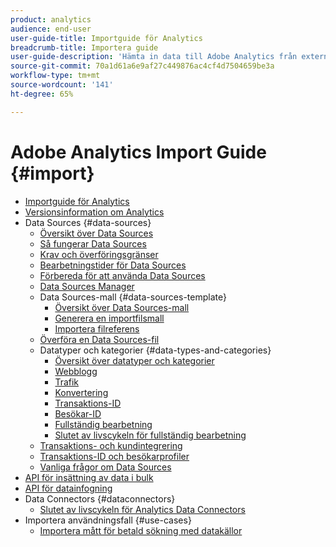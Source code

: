 ```yaml
---
product: analytics
audience: end-user
user-guide-title: Importguide för Analytics
breadcrumb-title: Importera guide
user-guide-description: 'Hämta in data till Adobe Analytics från externa källor, antingen i bulk eller i realtid. '
source-git-commit: 70a1d61a6e9af27c449876ac4cf4d7504659be3a
workflow-type: tm+mt
source-wordcount: '141'
ht-degree: 65%

---
```



# Adobe Analytics Import Guide {#import}

+ [Importguide för Analytics](home.md)
+ [Versionsinformation om Analytics](https://experienceleague.adobe.com/docs/analytics/release-notes/latest.html)
+ Data Sources {#data-sources}
   + [Översikt över Data Sources](c-data-sources/datasrc-home.md)
   + [Så fungerar Data Sources](c-data-sources/datasrc-how-data-sources-works.md)
   + [Krav och överföringsgränser](c-data-sources/datasrc-requirements.md)
   + [Bearbetningstider för Data Sources](c-data-sources/datasrc-processing-time.md)
   + [Förbereda för att använda Data Sources](c-data-sources/datasrc-preparing.md)
   + [Data Sources Manager](c-data-sources/datasrc-manager.md)
   + Data Sources-mall {#data-sources-template}
      + [Översikt över Data Sources-mall](c-data-sources/datasrc-template/datasrc-template-file.md)
      + [Generera en importfilsmall](c-data-sources/datasrc-template/t-datasrc-creating-data-sources-file.md)
      + [Importera filreferens](c-data-sources/datasrc-template/datasrc-import-file-reference.md)
   + [Överföra en Data Sources-fil](c-data-sources/t-datasrc-uploading-data.md)
   + Datatyper och kategorier {#data-types-and-categories}
      + [Översikt över datatyper och kategorier](c-data-sources/c-datasrc-types/datasrc-categories.md)
      + [Webblogg](c-data-sources/c-datasrc-types/datasrc-web-log.md)
      + [Trafik](c-data-sources/c-datasrc-types/datasrc-traffic.md)
      + [Konvertering](c-data-sources/c-datasrc-types/datasrc-conversion.md)
      + [Transaktions-ID](c-data-sources/c-datasrc-types/datasrc-transactionid.md)
      + [Besökar-ID](c-data-sources/c-datasrc-types/datasrc-visitorid.md)
      + [Fullständig bearbetning](c-data-sources/c-datasrc-types/datasrc-full-processing.md)
      + [Slutet av livscykeln för fullständig bearbetning](c-data-sources/c-datasrc-types/datasrc-fullproc-eol.md)
   + [Transaktions- och kundintegrering](c-data-sources/datasrc-integrating-offline-data.md)
   + [Transaktions-ID och besökarprofiler](c-data-sources/datasrc-tid-visitor-profile.md)
   + [Vanliga frågor om Data Sources](c-data-sources/datasrc-faq.md)
+ [API för insättning av data i bulk](bulk-data-insertion-api/bulk-data-insert.md)
+ [API för datainfogning](c-data-insertion-api/c-data-insertion-api.md)
+ Data Connectors {#dataconnectors}
   + [Slutet av livscykeln för Analytics Data Connectors](data-connectors/data-connectors-eol.md)
+ Importera användningsfall {#use-cases}
   + [Importera mått för betald sökning med datakällor](use-cases/paid-search-metrics.md)
